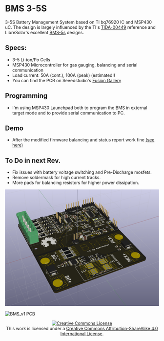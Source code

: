 # BMS 3-5S
3-5S Battery Management System based on TI bq76920 IC and MSP430 uC. The design is largely influenced by the TI's [TIDA-00449](http://www.ti.com/tool/TIDA-00449) reference and LibreSolar's excellent [BMS-5s](https://github.com/LibreSolar/BMS-5s) designs.

## Specs:
- 3-5 Li-ion/Po Cells
- MSP430 Microcontroller for gas gauging, balancing and serial communication
- Load current: 50A (cont.), 100A (peak) (estimated!)
- You can find the PCB on Seeedstudio's [Fusion Gallery](https://www.seeedstudio.com/BMS-3-5S-g-1092928)

## Programming
- I'm using MSP430 Launchpad both to program the BMS in external target mode and to provide serial communication to PC. 


## Demo
- After the modified firmware balancing and status report work fine [(see here)](https://twitter.com/OrkhanAmirAslan/status/1014643359699406849)

## To Do in next Rev. 
- Fix issues with battery voltage switching and Pre-Discharge mosfets. 
- Remove soldermask for high current tracks. 
- More pads for balancing resistors for higher power dissipation. 

![BMS_v1 PCB Render](/BMS_Docs/bms_v1.png)

![BMS_v1 PCB](/BMS_Docs/bms_v1_PCBs.jpg)

<div align="center">
<a rel="license" href="http://creativecommons.org/licenses/by-sa/4.0/"><img alt="Creative Commons License" style="border-width:0" src="https://i.creativecommons.org/l/by-sa/4.0/88x31.png" /></a><br /> This work is licensed under a <a rel="license" href="http://creativecommons.org/licenses/by-sa/4.0/">Creative Commons Attribution-ShareAlike 4.0 International License</a>.

</div>

